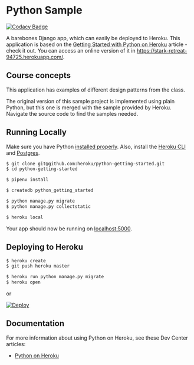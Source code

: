 # Python Sample

[![Codacy Badge](https://api.codacy.com/project/badge/Grade/65d216e1600e4566a3fda6d6ad5c3464)](https://app.codacy.com/app/wilson.forero/sample-python-django?utm_source=github.com&utm_medium=referral&utm_content=wjfatuan/sample-python-django&utm_campaign=Badge_Grade_Dashboard)

A barebones Django app, which can easily be deployed to Heroku. This application is based on  the [Getting Started with Python on Heroku](https://devcenter.heroku.com/articles/getting-started-with-python) article - check it out. You can access an online version of it in https://stark-retreat-94725.herokuapp.com/.

## Course concepts

This application has examples of different design patterns from the class.

The original version of this sample project is implemented using plain Python, but this one is merged with the sample provided by Heroku. Navigate the source code to find the samples needed. 

## Running Locally

Make sure you have Python [installed properly](http://install.python-guide.org). Also, install the [Heroku CLI](https://devcenter.heroku.com/articles/heroku-cli) and [Postgres](https://devcenter.heroku.com/articles/heroku-postgresql#local-setup).

```sh
$ git clone git@github.com:heroku/python-getting-started.git
$ cd python-getting-started

$ pipenv install

$ createdb python_getting_started

$ python manage.py migrate
$ python manage.py collectstatic

$ heroku local
```

Your app should now be running on [localhost:5000](http://localhost:5000/).

## Deploying to Heroku

```sh
$ heroku create
$ git push heroku master

$ heroku run python manage.py migrate
$ heroku open
```
or

[![Deploy](https://www.herokucdn.com/deploy/button.svg)](https://heroku.com/deploy)

## Documentation

For more information about using Python on Heroku, see these Dev Center articles:

- [Python on Heroku](https://devcenter.heroku.com/categories/python)
